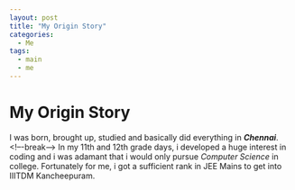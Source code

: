 ```yaml
---
layout: post
title: "My Origin Story"
categories:
  - Me
tags:
  - main
  - me
---
```


# My Origin Story

I was born, brought up, studied and basically did everything in <b><i>Chennai</i></b>.
<!–-break-–>
In my 11th and 12th grade days, i developed a huge interest in coding and i was adamant that i would only pursue <i>Computer Science</i> 
in college. Fortunately for me, i got a sufficient rank in JEE Mains to get into IIITDM Kancheepuram.
